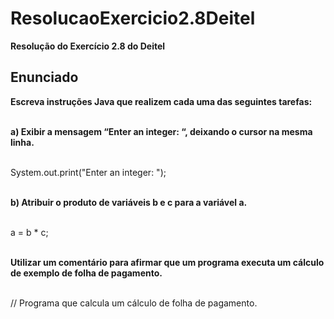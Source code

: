 # ResolucaoExercicio2.8Deitel

**Resolução do Exercício 2.8 do Deitel**<br>

## Enunciado

**Escreva instruções Java que realizem cada uma das seguintes tarefas:**<br><br>

**a) Exibir a mensagem “Enter an integer: “, deixando o cursor na mesma linha.**<br><br>

System.out.print("Enter an integer: ");<br><br>

**b) Atribuir o produto de variáveis b e c para a variável a.**<br><br>

a = b \* c; <br><br>

**Utilizar um comentário para afirmar que um programa executa um cálculo de exemplo de folha de pagamento.**<br><br>

// Programa que calcula um cálculo de folha de pagamento.<br><br>
